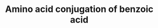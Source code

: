 ---
annotations:
- id: PW:0001229
  parent: classic metabolic pathway
  type: Pathway Ontology
  value: xenobiotic metabolic pathway
- id: PW:0000440
  parent: classic metabolic pathway
  type: Pathway Ontology
  value: glycine metabolic pathway
authors:
- Lore
- Thomas
- MaintBot
- Susan
- Pieter Giesbertz
- MartijnVanIersel
- Mkutmon
- DeSl
- Fehrhart
description: Despite being the first conjugation reaction demonstrated in humans,
  amino acid conjugation as a route of metabolism of xenobiotic carboxylic acids is
  not well characterised. This is principally due to the small number and limited
  structural diversity of xenobiotic substrates for amino acid conjugation. Unlike
  CYP and uridine 5′-diphosphate glucuronosyltransferase, which are localised in the
  endoplasmic reticulum, the enzymes of amino acid conjugation reside in mitochondria.
  Unique among drug metabolism pathways, amino acid conjugation involves initial formation
  of a xenobiotic acyl-CoA thioester that is then conjugated principally with glycine
  in humans.   Exogenously administered benzoic acid is metabolised to hippuric acid
  with a conjugation reaction in humans (as discovered in the first metabolism study
  in humans).
last-edited: 2020-07-02
organisms:
- Homo sapiens
redirect_from:
- /index.php/Pathway:WP521
- /instance/WP521
revision: null
schema-jsonld:
- '@context': https://schema.org/
  '@id': https://wikipathways.github.io/pathways/WP521.html
  '@type': Dataset
  creator:
    '@type': Organization
    name: WikiPathways
  description: Despite being the first conjugation reaction demonstrated in humans,
    amino acid conjugation as a route of metabolism of xenobiotic carboxylic acids
    is not well characterised. This is principally due to the small number and limited
    structural diversity of xenobiotic substrates for amino acid conjugation. Unlike
    CYP and uridine 5′-diphosphate glucuronosyltransferase, which are localised in
    the endoplasmic reticulum, the enzymes of amino acid conjugation reside in mitochondria.
    Unique among drug metabolism pathways, amino acid conjugation involves initial
    formation of a xenobiotic acyl-CoA thioester that is then conjugated principally
    with glycine in humans.   Exogenously administered benzoic acid is metabolised
    to hippuric acid with a conjugation reaction in humans (as discovered in the first
    metabolism study in humans).
  keywords:
  - AMP
  - ATP
  - Acetyl CoA
  - Acyl-CoA synthetase
  - Benzoic acid
  - Benzoyl-CoA
  - Coenzyme A
  - GLYAT
  - GLYATL1
  - GLYATL2
  - Phosphate
  - benzoyl-AMP
  - glycine
  - hippuric acid
  license: CC0
  name: Amino acid conjugation of benzoic acid
seo: CreativeWork
title: Amino acid conjugation of benzoic acid
wpid: WP521
---